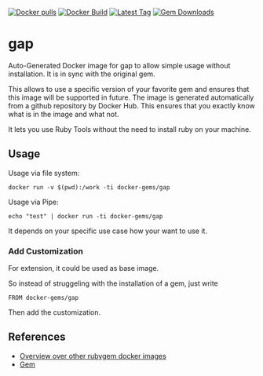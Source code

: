 [![Docker pulls](https://img.shields.io/docker/pulls/rubygem/gap.svg)](https://hub.docker.com/r/rubygem/gap/)
[![Docker Build](https://img.shields.io/docker/automated/rubygem/gap.svg)](https://hub.docker.com/r/rubygem/gap/)
[![Latest Tag](https://img.shields.io/github/tag/docker-rubygem/gap.svg)](https://hub.docker.com/r/rubygem/gap/)
[![Gem Downloads](https://img.shields.io/gem/dt/gap.svg)](https://rubygems.org/gems/gap/)
# gap

Auto-Generated Docker image for gap to allow simple usage without installation.
It is in sync with the original gem.

This allows to use a specific version of your favorite gem and ensures that this image will be supported in future.
The image is generated automatically from a github repository by Docker Hub.
This ensures that you exactly know what is in the image and what not.

It lets you use Ruby Tools without the need to install ruby on your machine.

## Usage

Usage via file system:

`docker run -v $(pwd):/work -ti docker-gems/gap`

Usage via Pipe:

`echo "test" | docker run -ti docker-gems/gap`

It depends on your specific use case how your want to use it.

### Add Customization

For extension, it could be used as base image.

So instead of struggeling with the installation of a gem, just write

`FROM docker-gems/gap`

Then add the customization.

## References

 - [Overview over other rubygem docker images](https://github.com/thinkbot/docker-rubygem)
 - [Gem](https://rubygems.org/gems/gap/)
